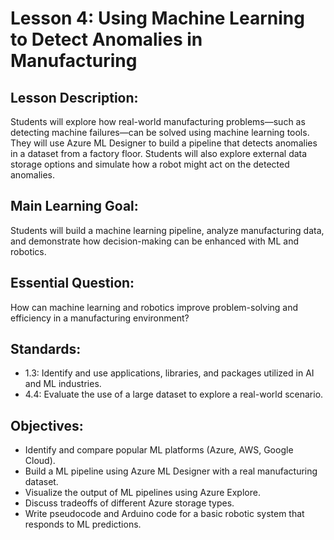 # Lesson 4: Using Machine Learning to Detect Anomalies in Manufacturing

## Lesson Description:

Students will explore how real-world manufacturing problems—such as detecting 
machine failures—can be solved using machine learning tools. They will use Azure ML 
Designer to build a pipeline that detects anomalies in a dataset from a factory floor. 
Students will also explore external data storage options and simulate how a robot might 
act on the detected anomalies.

## Main Learning Goal:

Students will build a machine learning pipeline, analyze manufacturing data, and 
demonstrate how decision-making can be enhanced with ML and robotics.

## Essential Question:

How can machine learning and robotics improve problem-solving and efficiency in a 
manufacturing environment?

## Standards:

- 1.3: Identify and use applications, libraries, and packages utilized in AI and ML 
industries. 
- 4.4: Evaluate the use of a large dataset to explore a real-world scenario.

## Objectives:
- Identify and compare popular ML platforms (Azure, AWS, Google Cloud). 
- Build a ML pipeline using Azure ML Designer with a real manufacturing dataset. 
- Visualize the output of ML pipelines using Azure Explore. 
- Discuss tradeoffs of different Azure storage types. 
- Write pseudocode and Arduino code for a basic robotic system that responds to ML 
predictions.
